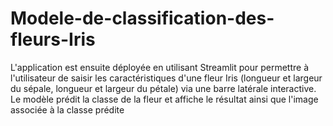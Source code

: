 # Modele-de-classification-des-fleurs-Iris
L'application est ensuite déployée en utilisant Streamlit pour permettre à l'utilisateur de saisir les caractéristiques d'une fleur Iris (longueur et largeur du sépale, longueur et largeur du pétale) via une barre latérale interactive. Le modèle prédit la classe de la fleur et affiche le résultat ainsi que l'image associée à la classe prédite
